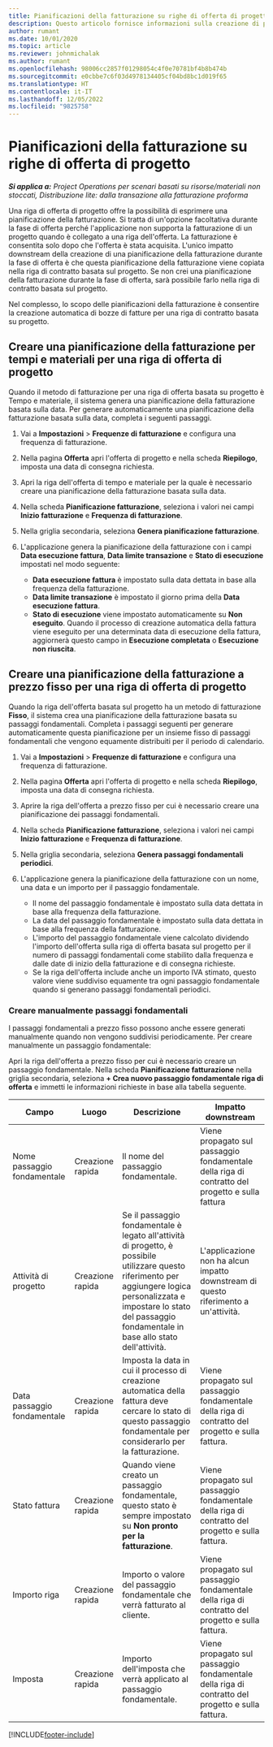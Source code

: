 ```yaml
---
title: Pianificazioni della fatturazione su righe di offerta di progetto
description: Questo articolo fornisce informazioni sulla creazione di pianificazioni fatture e passaggi fondamentali per le righe di offerta.
author: rumant
ms.date: 10/01/2020
ms.topic: article
ms.reviewer: johnmichalak
ms.author: rumant
ms.openlocfilehash: 98006cc2857f01298054c4f0e70781bf4b8b474b
ms.sourcegitcommit: e0cbbe7c6f03d4978134405cf04bd8bc1d019f65
ms.translationtype: HT
ms.contentlocale: it-IT
ms.lasthandoff: 12/05/2022
ms.locfileid: "9825758"
---
```

# <a name="invoice-schedules-on-project-quote-lines"></a>Pianificazioni della fatturazione su righe di offerta di progetto

_**Si applica a:** Project Operations per scenari basati su risorse/materiali non stoccati, Distribuzione lite: dalla transazione alla fatturazione proforma_

Una riga di offerta di progetto offre la possibilità di esprimere una pianificazione della fatturazione. Si tratta di un'opzione facoltativa durante la fase di offerta perché l'applicazione non supporta la fatturazione di un progetto quando è collegato a una riga dell'offerta. La fatturazione è consentita solo dopo che l'offerta è stata acquisita. L'unico impatto downstream della creazione di una pianificazione della fatturazione durante la fase di offerta è che questa pianificazione della fatturazione viene copiata nella riga di contratto basata sul progetto. Se non crei una pianificazione della fatturazione durante la fase di offerta, sarà possibile farlo nella riga di contratto basata sul progetto.

Nel complesso, lo scopo delle pianificazioni della fatturazione è consentire la creazione automatica di bozze di fatture per una riga di contratto basata su progetto. 

## <a name="create-a-time-and-material-invoice-schedule-for-a-project-quote-line"></a>Creare una pianificazione della fatturazione per tempi e materiali per una riga di offerta di progetto

Quando il metodo di fatturazione per una riga di offerta basata su progetto è Tempo e materiale, il sistema genera una pianificazione della fatturazione basata sulla data. Per generare automaticamente una pianificazione della fatturazione basata sulla data, completa i seguenti passaggi.

1. Vai a **Impostazioni** > **Frequenze di fatturazione** e configura una frequenza di fatturazione.
2. Nella pagina **Offerta** apri l'offerta di progetto e nella scheda **Riepilogo**, imposta una data di consegna richiesta.
3. Apri la riga dell'offerta di tempo e materiale per la quale è necessario creare una pianificazione della fatturazione basata sulla data. 
4. Nella scheda **Pianificazione fatturazione**, seleziona i valori nei campi **Inizio fatturazione** e **Frequenza di fatturazione**. 
5. Nella griglia secondaria, seleziona **Genera pianificazione fatturazione**.
6. L'applicazione genera la pianificazione della fatturazione con i campi **Data esecuzione fattura**, **Data limite transazione** e **Stato di esecuzione** impostati nel modo seguente:

    - **Data esecuzione fattura** è impostato sulla data dettata in base alla frequenza della fatturazione.
    - **Data limite transazione** è impostato il giorno prima della **Data esecuzione fattura**.
    - **Stato di esecuzione** viene impostato automaticamente su **Non eseguito**. Quando il processo di creazione automatica della fattura viene eseguito per una determinata data di esecuzione della fattura, aggiornerà questo campo in **Esecuzione completata** o **Esecuzione non riuscita**.

## <a name="create-a-fixed-price-invoice-schedule-for-a-project-quote-line"></a>Creare una pianificazione della fatturazione a prezzo fisso per una riga di offerta di progetto

Quando la riga dell'offerta basata sul progetto ha un metodo di fatturazione **Fisso**, il sistema crea una pianificazione della fatturazione basata su passaggi fondamentali. Completa i passaggi seguenti per generare automaticamente questa pianificazione per un insieme fisso di passaggi fondamentali che vengono equamente distribuiti per il periodo di calendario.

1. Vai a **Impostazioni** > **Frequenze di fatturazione** e configura una frequenza di fatturazione.
2. Nella pagina **Offerta** apri l'offerta di progetto e nella scheda **Riepilogo**, imposta una data di consegna richiesta.
3. Aprire la riga dell'offerta a prezzo fisso per cui è necessario creare una pianificazione dei passaggi fondamentali. 
4. Nella scheda **Pianificazione fatturazione**, seleziona i valori nei campi **Inizio fatturazione** e **Frequenza di fatturazione**. 
5. Nella griglia secondaria, seleziona **Genera passaggi fondamentali periodici**.
6. L'applicazione genera la pianificazione della fatturazione con un nome, una data e un importo per il passaggio fondamentale.

    - Il nome del passaggio fondamentale è impostato sulla data dettata in base alla frequenza della fatturazione.
    - La data del passaggio fondamentale è impostato sulla data dettata in base alla frequenza della fatturazione.
    - L'importo del passaggio fondamentale viene calcolato dividendo l'importo dell'offerta sulla riga di offerta basata sul progetto per il numero di passaggi fondamentali come stabilito dalla frequenza e dalle date di inizio della fatturazione e di consegna richieste.
    - Se la riga dell'offerta include anche un importo IVA stimato, questo valore viene suddiviso equamente tra ogni passaggio fondamentale quando si generano passaggi fondamentali periodici.

### <a name="manually-create-milestones"></a>Creare manualmente passaggi fondamentali

I passaggi fondamentali a prezzo fisso possono anche essere generati manualmente quando non vengono suddivisi periodicamente. Per creare manualmente un passaggio fondamentale:

Apri la riga dell'offerta a prezzo fisso per cui è necessario creare un passaggio fondamentale. Nella scheda **Pianificazione fatturazione** nella griglia secondaria, seleziona **+ Crea nuovo passaggio fondamentale riga di offerta** e immetti le informazioni richieste in base alla tabella seguente.

| **Campo** | **Luogo** | **Descrizione** | **Impatto downstream** |
| --- | --- | --- | --- |
| Nome passaggio fondamentale | Creazione rapida | Il nome del passaggio fondamentale. | Viene propagato sul passaggio fondamentale della riga di contratto del progetto e sulla fattura |
| Attività di progetto | Creazione rapida | Se il passaggio fondamentale è legato all'attività di progetto, è possibile utilizzare questo riferimento per aggiungere logica personalizzata e impostare lo stato del passaggio fondamentale in base allo stato dell'attività. | L'applicazione non ha alcun impatto downstream di questo riferimento a un'attività. |
| Data passaggio fondamentale | Creazione rapida | Imposta la data in cui il processo di creazione automatica della fattura deve cercare lo stato di questo passaggio fondamentale per considerarlo per la fatturazione. | Viene propagato sul passaggio fondamentale della riga di contratto del progetto e sulla fattura. |
| Stato fattura | Creazione rapida | Quando viene creato un passaggio fondamentale, questo stato è sempre impostato su **Non pronto per la fatturazione**. | Viene propagato sul passaggio fondamentale della riga di contratto del progetto e sulla fattura. |
| Importo riga | Creazione rapida | Importo o valore del passaggio fondamentale che verrà fatturato al cliente. | Viene propagato sul passaggio fondamentale della riga di contratto del progetto e sulla fattura. |
| Imposta | Creazione rapida | Importo dell'imposta che verrà applicato al passaggio fondamentale. | Viene propagato sul passaggio fondamentale della riga di contratto del progetto e sulla fattura. |


[!INCLUDE[footer-include](../includes/footer-banner.md)]

